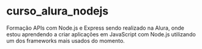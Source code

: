 # curso_alura_nodejs
Formação APIs com Node.js e Express sendo realizado na Alura, onde estou aprendendo a criar aplicações em JavaScript com Node.js utilizando um dos frameworks mais usados do momento.
